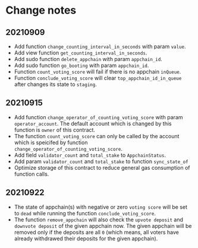 # Change notes

## 20210909

* Add function `change_counting_interval_in_seconds` with param `value`.
* Add view function `get_counting_interval_in_seconds`.
* Add sudo function `delete_appchain` with param `appchain_id`.
* Add sudo function `go_booting` with param `appchain_id`.
* Function `count_voting_score` will fail if there is no appchain `inQueue`.
* Function `conclude_voting_score` will clear `top_appchain_id_in_queue` after changes its state to `staging`.

## 20210915

* Add function `change_operator_of_counting_voting_score` with param `operator_account`. The default account which is changed by this function is `owner` of this contract.
* The function `count_voting_score` can only be called by the account which is speicifed by function `change_operator_of_counting_voting_score`.
* Add field `validator_count` and `total_stake` to `AppchainStatus`.
* Add param `validator_count` and `total_stake` to function `sync_state_of`
* Optimize storage of this contract to reduce general gas consumption of function calls.

## 20210922

* The state of appchain(s) with negative or zero `voting score` will be set to `dead` while running the function `conclude_voting_score`.
* The function `remove_appchain` will also check the `upvote deposit` and `downvote deposit` of the given appchain now. The given appchain will be removed only if the deposits are all `0` (which means, all voters have already withdrawed their deposits for the given appchain).
